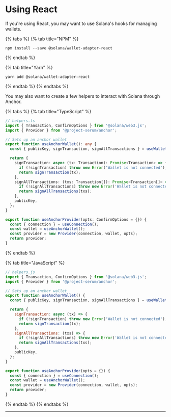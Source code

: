 # Using React

If you're using React, you may want to use Solana's hooks for managing wallets.

{% tabs %}
{% tab title="NPM" %}
```
npm install --save @solana/wallet-adapter-react
```
{% endtab %}

{% tab title="Yarn" %}
```
yarn add @solana/wallet-adapter-react
```
{% endtab %}
{% endtabs %}



You may also want to create a few helpers to interact with Solana through Anchor.&#x20;

{% tabs %}
{% tab title="TypeScript" %}
```typescript
// helpers.ts
import { Transaction, ConfirmOptions } from '@solana/web3.js';
import { Provider } from '@project-serum/anchor';

// Sets up an anchor wallet
export function useAnchorWallet(): any {
  const { publicKey, signTransaction, signAllTransactions } = useWallet();

  return {
    signTransaction: async (tx: Transaction): Promise<Transaction> => {
      if (!signTransaction) throw new Error('Wallet is not connected');
      return signTransaction(tx);
    },
    signAllTransactions: (txs: Transaction[]): Promise<Transaction[]> => {
      if (!signAllTransactions) throw new Error('Wallet is not connected');
      return signAllTransactions(txs);
    },
    publicKey,
  };
}

export function useAnchorProvider(opts: ConfirmOptions = {}) {
  const { connection } = useConnection();
  const wallet = useAnchorWallet();
  const provider = new Provider(connection, wallet, opts);
  return provider;
}
```
{% endtab %}

{% tab title="JavaScript" %}
```javascript
// helpers.js
import { Transaction, ConfirmOptions } from '@solana/web3.js';
import { Provider } from '@project-serum/anchor';

// Sets up an anchor wallet
export function useAnchorWallet() {
  const { publicKey, signTransaction, signAllTransactions } = useWallet();

  return {
    signTransaction: async (tx) => {
      if (!signTransaction) throw new Error('Wallet is not connected');
      return signTransaction(tx);
    },
    signAllTransactions: (txs) => {
      if (!signAllTransactions) throw new Error('Wallet is not connected');
      return signAllTransactions(txs);
    },
    publicKey,
  };
}

export function useAnchorProvider(opts = {}) {
  const { connection } = useConnection();
  const wallet = useAnchorWallet();
  const provider = new Provider(connection, wallet, opts);
  return provider;
}
```
{% endtab %}
{% endtabs %}

****
